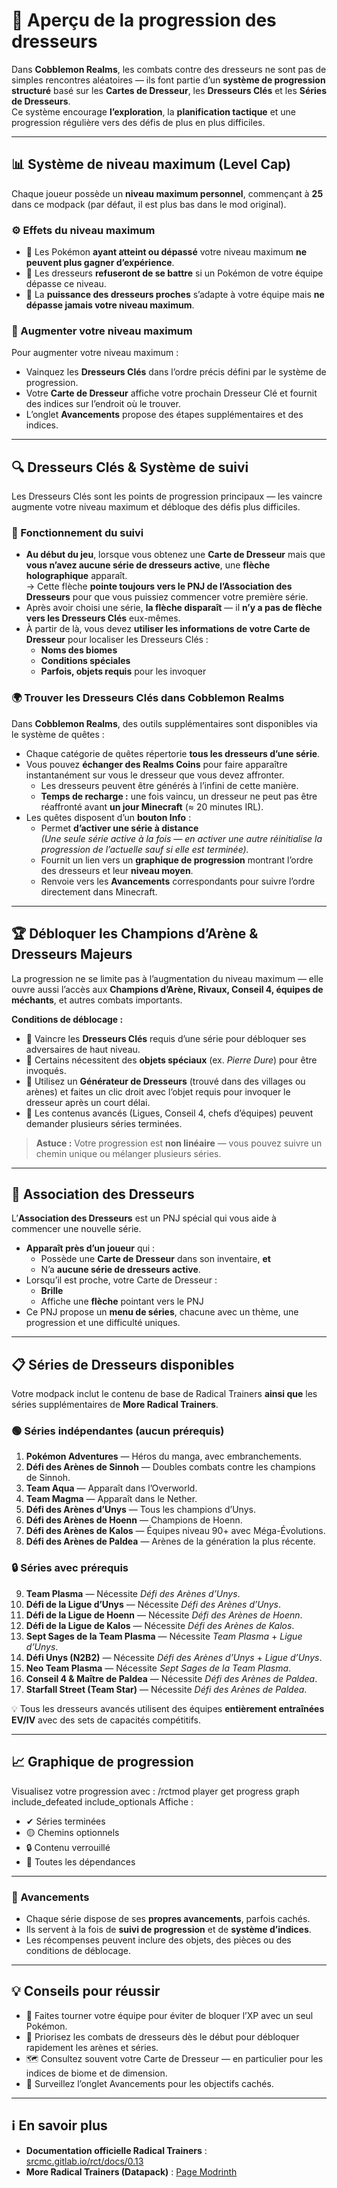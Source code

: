 # 🧗 Aperçu de la progression des dresseurs

Dans **Cobblemon Realms**, les combats contre des dresseurs ne sont pas de simples rencontres aléatoires — ils font partie d’un **système de progression structuré** basé sur les **Cartes de Dresseur**, les **Dresseurs Clés** et les **Séries de Dresseurs**.  
Ce système encourage **l’exploration**, la **planification tactique** et une progression régulière vers des défis de plus en plus difficiles.

---

## 📊 Système de niveau maximum (Level Cap)

Chaque joueur possède un **niveau maximum personnel**, commençant à **25** dans ce modpack (par défaut, il est plus bas dans le mod original).

### ⚙️ Effets du niveau maximum
- 🛑 Les Pokémon **ayant atteint ou dépassé** votre niveau maximum **ne peuvent plus gagner d’expérience**.
- 🚫 Les dresseurs **refuseront de se battre** si un Pokémon de votre équipe dépasse ce niveau.
- 🎯 La **puissance des dresseurs proches** s’adapte à votre équipe mais **ne dépasse jamais votre niveau maximum**.

### 🧭 Augmenter votre niveau maximum
Pour augmenter votre niveau maximum :
- Vainquez les **Dresseurs Clés** dans l’ordre précis défini par le système de progression.
- Votre **Carte de Dresseur** affiche votre prochain Dresseur Clé et fournit des indices sur l’endroit où le trouver.
- L’onglet **Avancements** propose des étapes supplémentaires et des indices.

---

## 🔍 Dresseurs Clés & Système de suivi

Les Dresseurs Clés sont les points de progression principaux — les vaincre augmente votre niveau maximum et débloque des défis plus difficiles.

### 🧭 Fonctionnement du suivi
- **Au début du jeu**, lorsque vous obtenez une **Carte de Dresseur** mais que **vous n’avez aucune série de dresseurs active**, une **flèche holographique** apparaît.  
  → Cette flèche **pointe toujours vers le PNJ de l’Association des Dresseurs** pour que vous puissiez commencer votre première série.
- Après avoir choisi une série, **la flèche disparaît** — il **n’y a pas de flèche vers les Dresseurs Clés** eux-mêmes.
- À partir de là, vous devez **utiliser les informations de votre Carte de Dresseur** pour localiser les Dresseurs Clés :
  - **Noms des biomes**
  - **Conditions spéciales**
  - **Parfois, objets requis** pour les invoquer

### 🌍 Trouver les Dresseurs Clés dans Cobblemon Realms
Dans **Cobblemon Realms**, des outils supplémentaires sont disponibles via le système de quêtes :
- Chaque catégorie de quêtes répertorie **tous les dresseurs d’une série**.
- Vous pouvez **échanger des Realms Coins** pour faire apparaître instantanément sur vous le dresseur que vous devez affronter.
  - Les dresseurs peuvent être générés à l’infini de cette manière.
  - **Temps de recharge :** une fois vaincu, un dresseur ne peut pas être réaffronté avant **un jour Minecraft** (≈ 20 minutes IRL).
- Les quêtes disposent d’un **bouton Info** :
  - Permet **d’activer une série à distance**  
    *(Une seule série active à la fois — en activer une autre réinitialise la progression de l’actuelle sauf si elle est terminée).*
  - Fournit un lien vers un **graphique de progression** montrant l’ordre des dresseurs et leur **niveau moyen**.
  - Renvoie vers les **Avancements** correspondants pour suivre l’ordre directement dans Minecraft.

---

## 🏆 Débloquer les Champions d’Arène & Dresseurs Majeurs

La progression ne se limite pas à l’augmentation du niveau maximum — elle ouvre aussi l’accès aux **Champions d’Arène, Rivaux, Conseil 4, équipes de méchants**, et autres combats importants.

**Conditions de déblocage :**
- 🥇 Vaincre les **Dresseurs Clés** requis d’une série pour débloquer ses adversaires de haut niveau.
- 💠 Certains nécessitent des **objets spéciaux** (ex. *Pierre Dure*) pour être invoqués.
- 🧱 Utilisez un **Générateur de Dresseurs** (trouvé dans des villages ou arènes) et faites un clic droit avec l’objet requis pour invoquer le dresseur après un court délai.
- 🧩 Les contenus avancés (Ligues, Conseil 4, chefs d’équipes) peuvent demander plusieurs séries terminées.

> **Astuce :** Votre progression est **non linéaire** — vous pouvez suivre un chemin unique ou mélanger plusieurs séries.

---

## 🤝 Association des Dresseurs

L’**Association des Dresseurs** est un PNJ spécial qui vous aide à commencer une nouvelle série.

- **Apparaît près d’un joueur** qui :
  - Possède une **Carte de Dresseur** dans son inventaire, **et**
  - N’a **aucune série de dresseurs active**.
- Lorsqu’il est proche, votre Carte de Dresseur :
  - **Brille**
  - Affiche une **flèche** pointant vers le PNJ
- Ce PNJ propose un **menu de séries**, chacune avec un thème, une progression et une difficulté uniques.

---

## 📋 Séries de Dresseurs disponibles

Votre modpack inclut le contenu de base de Radical Trainers **ainsi que** les séries supplémentaires de **More Radical Trainers**.

### 🟢 Séries indépendantes (aucun prérequis)
1. **Pokémon Adventures** — Héros du manga, avec embranchements.
2. **Défi des Arènes de Sinnoh** — Doubles combats contre les champions de Sinnoh.
3. **Team Aqua** — Apparaît dans l’Overworld.
4. **Team Magma** — Apparaît dans le Nether.
5. **Défi des Arènes d’Unys** — Tous les champions d’Unys.
6. **Défi des Arènes de Hoenn** — Champions de Hoenn.
7. **Défi des Arènes de Kalos** — Équipes niveau 90+ avec Méga-Évolutions.
8. **Défi des Arènes de Paldea** — Arènes de la génération la plus récente.

### 🔒 Séries avec prérequis
9. **Team Plasma** — Nécessite *Défi des Arènes d’Unys*.
10. **Défi de la Ligue d’Unys** — Nécessite *Défi des Arènes d’Unys*.
11. **Défi de la Ligue de Hoenn** — Nécessite *Défi des Arènes de Hoenn*.
12. **Défi de la Ligue de Kalos** — Nécessite *Défi des Arènes de Kalos*.
13. **Sept Sages de la Team Plasma** — Nécessite *Team Plasma* + *Ligue d’Unys*.
14. **Défi Unys (N2B2)** — Nécessite *Défi des Arènes d’Unys* + *Ligue d’Unys*.
15. **Neo Team Plasma** — Nécessite *Sept Sages de la Team Plasma*.
16. **Conseil 4 & Maître de Paldea** — Nécessite *Défi des Arènes de Paldea*.
17. **Starfall Street (Team Star)** — Nécessite *Défi des Arènes de Paldea*.

💡 Tous les dresseurs avancés utilisent des équipes **entièrement entraînées EV/IV** avec des sets de capacités compétitifs.

---

## 📈 Graphique de progression

Visualisez votre progression avec :
/rctmod player get progress <pseudo> graph include_defeated include_optionals
Affiche :
- ✔ Séries terminées
- 🟡 Chemins optionnels
- 🔒 Contenu verrouillé
- 🔁 Toutes les dépendances

---

### 🎯 Avancements

- Chaque série dispose de ses **propres avancements**, parfois cachés.
- Ils servent à la fois de **suivi de progression** et de **système d’indices**.
- Les récompenses peuvent inclure des objets, des pièces ou des conditions de déblocage.

---

## 💡 Conseils pour réussir
- 🧠 Faites tourner votre équipe pour éviter de bloquer l’XP avec un seul Pokémon.
- 🎯 Priorisez les combats de dresseurs dès le début pour débloquer rapidement les arènes et séries.
- 🗺 Consultez souvent votre Carte de Dresseur — en particulier pour les indices de biome et de dimension.
- 📖 Surveillez l’onglet Avancements pour les objectifs cachés.

---

## ℹ️ En savoir plus
- **Documentation officielle Radical Trainers** : [srcmc.gitlab.io/rct/docs/0.13](https://srcmc.gitlab.io/rct/docs/0.13/)  
- **More Radical Trainers (Datapack)** : [Page Modrinth](https://modrinth.com/datapack/more-radical-trainers)
